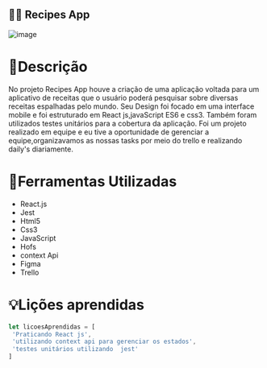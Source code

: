 ## 👨‍🍳 Recipes App ##

![image](https://user-images.githubusercontent.com/86388276/190432672-abf00021-71ed-466c-82b8-a999c02fc57a.png)


# 📕Descrição
No projeto Recipes App houve a criação de uma aplicação voltada para um aplicativo de receitas que o usuário poderá pesquisar sobre diversas receitas
espalhadas pelo mundo.
Seu Design foi focado em uma interface mobile e  foi estruturado em React js,javaScript ES6 e css3.
Também foram utilizados testes unitários para a cobertura da aplicação.
Foi um projeto realizado em equipe e eu tive a oportunidade de gerenciar a equipe,organizavamos as nossas tasks por meio do trello e realizando daily's diariamente.

# 🔧Ferramentas Utilizadas
- React.js
- Jest
- Html5
- Css3
- JavaScript
- Hofs
- context Api
- Figma 
- Trello
 
# 💡Lições aprendidas
```JavaScript
let licoesAprendidas = [
 'Praticando React js',
 'utilizando context api para gerenciar os estados',
 'testes unitários utilizando  jest' 
]
```
